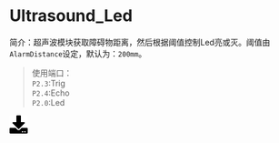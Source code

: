# Ultrasound_Led
简介：超声波模块获取障碍物距离，然后根据阈值控制Led亮或灭。阈值由`AlarmDistance`设定，默认为：`200mm`。  
>使用端口：  
`P2.3`:Trig  
`P2.4`:Echo  
`P2.0`:Led

[![下载](../download_logo.png)](https://github.com/daishitong/51demo/releases/download/download/06_Ultrasound_Led.zip)  